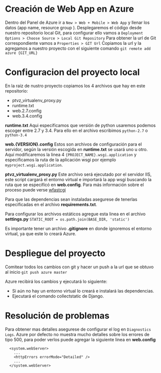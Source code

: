 # Creación de Web App en Azure
Dentro del Panel de Azure ir a `New > Web + Mobile > Web App` y llenar los datos (app name, resource group ).
Desplegaremos el código desde nuestro repositorio local Git, para configurar ello vamos a
`Deployment Options > Choose Source > Local Git Repository`
Para obtener la url de Git correspondiente vamos a
`Properties > GIT Url`
Copiamos la url y la agregamos a nuestro proyecto con el siguiente comando
`git remote add azure {GIT_URL}`

# Configuracion del proyecto local
En la raiz de nustro proyecto copiamos los 4 archivos que hay en este repositorio:
* ptvz_virtualenv_proxy.py
* runtime.txt
* web.2.7.config
* web.3.4.config

**runtime.txt**
Aqui especificamos que versión de python usaremos podemos escoger entre 2.7 y 3.4. Para ello en el archivo escribimos `python-2.7` o `python-3.4`

**web.{VERSION}.config**
Estos son archivos de configuración para el servidor, según la versión escogida en **runtime.txt** se usará uno u otro. Aquí modificaremos la linea 4 `{PROJECT_NAME}.wsgi.application` y especificamos la ruta de la aplicación wsgi por ejemplo `myproject.wsgi.application`.

**ptvz_virtualenv_proxy.py**
Este archivo será ejecutado por el servidor IIS, este script cargará el entorno virtual e importará la app wsgi buscando la ruta que se especifícó en **web.config**. Para más información sobre el proceso puede verse [wfastcgi](https://pypi.python.org/pypi/wfastcgi "wfastcgi")

Para que las dependencias sean instaladas asegurese de tenerlas especificadas en el archivo **requirements.txt**.

Para configurar los archivos estáticos agregue esta linea en el archivo **settings.py**
`STATIC_ROOT = os.path.join(BASE_DIR, 'static')`

Es importante tener un archivo **.gitignore** en donde ignoremos el entorno virtual, ya que este lo creará Azure.

# Despliegue del proyecto
Comitear todos los cambios con git y hacer un push a la url que se obtuvo al inicio
`git push azure master`

Azure recibirá los cambios y ejecutará lo siguiente:
* Si aún no hay un entorno virtual lo creará e instalará las dependencias.
* Ejecutará el comando collectstatic de Django.

# Resolución de problemas
Para obtener mas detalles asegurese de configurar el log en `Diagnostics Logs`. Azure por defecto no muestra mucho detalles sobre los errores de tipo 500, para poder verlos puede agregar la siguiente linea en **web.config**
```
  <system.webServer>
    ...
    <httpErrors errorMode="Detailed" />
    ...
  </system.webServer>
```